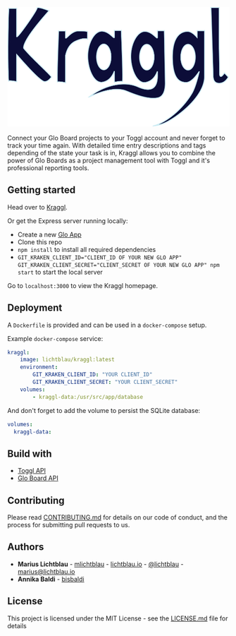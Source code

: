![Node/Express/Mongoose Example App](public/images/KragglWithoutSucker.svg)

Connect your Glo Board projects to your Toggl account and never forget to track your time again.
With detailed time entry descriptions and tags depending of the state your task is in, Kraggl allows you to combine the power of Glo Boards as a project management tool with Toggl and it's professional reporting tools.

## Getting started

Head over to [Kraggl](https://kraggl.com).

Or get the Express server running locally:

- Create a new [Glo App](https://app.gitkraken.com/oauth_apps)
- Clone this repo
- `npm install` to install all required dependencies
- `GIT_KRAKEN_CLIENT_ID="CLIENT_ID OF YOUR NEW GLO APP" GIT_KRAKEN_CLIENT_SECRET="CLIENT_SECRET OF YOUR NEW GLO APP" npm start` to start the local server

Go to `localhost:3000` to view the Kraggl homepage.

## Deployment

A `Dockerfile` is provided and can be used in a `docker-compose` setup.

Example `docker-compose` service:

```YAML
kraggl:
    image: lichtblau/kraggl:latest
    environment:
        GIT_KRAKEN_CLIENT_ID: "YOUR CLIENT_ID"
        GIT_KRAKEN_CLIENT_SECRET: "YOUR CLIENT_SECRET"
    volumes:
        - kraggl-data:/usr/src/app/database
```

And don't forget to add the volume to persist the SQLite database:

```YAML
volumes:
  kraggl-data:
```

## Build with

* [Toggl API](https://github.com/7eggs/node-toggl-api)
* [Glo Board API](https://github.com/mlichtblau/glo-board-api-node)

## Contributing

Please read [CONTRIBUTING.md](CONTRIBUTING.md) for details on our code of conduct, and the process for submitting pull requests to us.

## Authors

* **Marius Lichtblau** - [mlichtblau](https://github.com/mlichtblau) - [lichtblau.io](https://lichtblau.io) - [@lichtblau](https://twitter.com/lichtblau) - [marius@lichtblau.io](mailto:kraggl@lichtblau?subject=Kraggl%Request)
* **Annika Baldi** - [bisbaldi](https://github.com/bisbaldi)

## License

This project is licensed under the MIT License - see the [LICENSE.md](LICENSE.md) file for details
